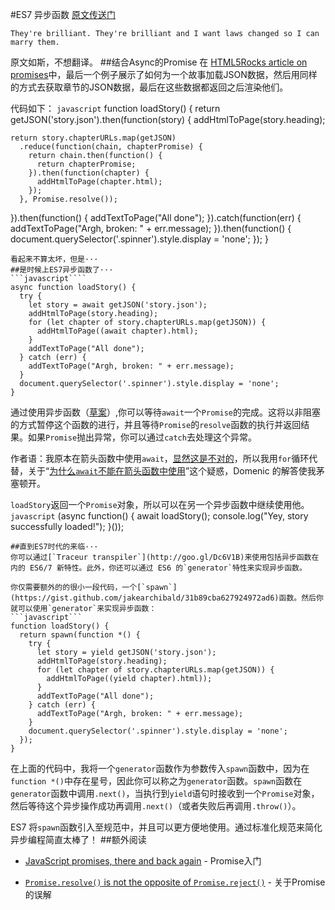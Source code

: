 #ES7 异步函数
[原文传送门](https://jakearchibald.com/2014/es7-async-functions/)
```
They're brilliant. They're brilliant and I want laws changed so I can marry them.
```
原文如斯，不想翻译。
##结合Async的Promise
在 [HTML5Rocks article on promises](http://www.html5rocks.com/en/tutorials/es6/promises/#toc-parallelism-sequencing)中，最后一个例子展示了如何为一个故事加载JSON数据，然后用同样的方式去获取章节的JSON数据，最后在这些数据都返回之后渲染他们。

代码如下：
```javascript```
function loadStory() {
  return getJSON('story.json').then(function(story) {
    addHtmlToPage(story.heading);

    return story.chapterURLs.map(getJSON)
      .reduce(function(chain, chapterPromise) {
        return chain.then(function() {
          return chapterPromise;
        }).then(function(chapter) {
          addHtmlToPage(chapter.html);
        });
      }, Promise.resolve());
  }).then(function() {
    addTextToPage("All done");
  }).catch(function(err) {
    addTextToPage("Argh, broken: " + err.message);
  }).then(function() {
    document.querySelector('.spinner').style.display = 'none';
  });
}
```
看起来不算太坏，但是···
##是时候上ES7异步函数了···
```javascript````
async function loadStory() {
  try {
    let story = await getJSON('story.json');
    addHtmlToPage(story.heading);
    for (let chapter of story.chapterURLs.map(getJSON)) {
      addHtmlToPage((await chapter).html);
    }
    addTextToPage("All done");
  } catch (err) {
    addTextToPage("Argh, broken: " + err.message);
  }
  document.querySelector('.spinner').style.display = 'none';
}
```
通过使用异步函数（[草案](https://github.com/lukehoban/ecmascript-asyncawait)）,你可以等待`await`一个`Promise`的完成。这将以非阻塞的方式暂停这个函数的进行，并且等待`Promise`的`resolve`函数的执行并返回结果。如果`Promise`抛出异常，你可以通过`catch`去处理这个异常。

作者语：我原本在箭头函数中使用`await`，[显然这是不对的](https://twitter.com/mraleph/status/449192750735704065)，所以我用`for`循环代替，关于“[为什么`await`不能在箭头函数中使用](https://github.com/lukehoban/ecmascript-asyncawait/issues/7)”这个疑惑，Domenic 的解答使我茅塞顿开。

`loadStory`返回一个`Promise`对象，所以可以在另一个异步函数中继续使用他。
```javascript```
(async function() {
  await loadStory();
  console.log("Yey, story successfully loaded!");
}());
```
##直到ES7时代的来临···
你可以通过[`Traceur transpiler`](http://goo.gl/Dc6V1B)来使用包括异步函数在内的 ES6/7 新特性。此外，你还可以通过 ES6 的`generator`特性来实现异步函数。

你仅需要额外的的很小一段代码，一个[`spawn`](https://gist.github.com/jakearchibald/31b89cba627924972ad6)函数。然后你就可以使用`generator`来实现异步函数：
```javascript```
function loadStory() {
  return spawn(function *() {
    try {
      let story = yield getJSON('story.json');
      addHtmlToPage(story.heading);
      for (let chapter of story.chapterURLs.map(getJSON)) {
        addHtmlToPage((yield chapter).html));
      }
      addTextToPage("All done");
    } catch (err) {
      addTextToPage("Argh, broken: " + err.message);
    }
    document.querySelector('.spinner').style.display = 'none';
  });
}
```
在上面的代码中，我将一个`generator`函数作为参数传入`spawn`函数中，因为在`function *()`中存在星号，因此你可以称之为`generator`函数。`spawn`函数在`generator`函数中调用`.next()`，当执行到`yield`语句时接收到一个`Promise`对象，然后等待这个异步操作成功再调用`.next()`（或者失败后再调用`.throw()`）。

ES7 将`spawn`函数引入至规范中，并且可以更方便地使用。通过标准化规范来简化异步编程简直太棒了！
##额外阅读
- [JavaScript promises, there and back again](http://www.html5rocks.com/en/tutorials/es6/promises/) - Promise入门

- [`Promise.resolve()` is not the opposite of `Promise.reject()`](https://jakearchibald.com/2014/resolve-not-opposite-of-reject/) - 关于Promise的误解
